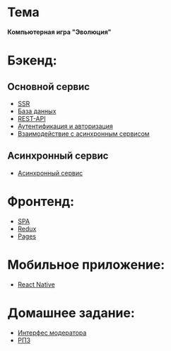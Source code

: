 # Тема
**Компьютерная игра "Эволюция"**

# Бэкенд:
## Основной сервис
- [SSR](https://github.com/Antihoman/RIP_labs/tree/ssr)
- [База данных](https://github.com/Antihoman/RIP_labs/tree/database)
- [REST-API](https://github.com/Antihoman/RIP_labs/tree/web-service)
- [Аутентификация и авторизация](https://github.com/Antihoman/RIP_labs/tree/authorization)
- [Взаимодействие с асинхронным сервисом](https://github.com/Antihoman/RIP_labs/tree/async_service)
## Асинхронный сервис
- [Асинхронный сервис](https://github.com/Antihoman/RIP_labs_lab8/tree/async_services)

# Фронтенд:
- [SPA](https://github.com/Antihoman/RIP_labs_frontend/tree/spa)
- [Redux](https://github.com/Antihoman/RIP_labs_frontend/tree/redux-pages)
- [Pages](https://antihoman.github.io/RIP_labs_frontend)

# Мобильное приложение:
- [React Native](https://github.com/Antihoman/RIP_labs_lab7/tree/iosapplication_spa)

# Домашнее задание:
- [Интерфес модератора](https://github.com/Antihoman/RIP_labs_frontend/tree/moderator-pages)
- [РПЗ]()
